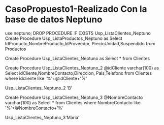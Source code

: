 # CasoPropuesto1-Realizado Con la base de datos Neptuno
use neptuno;
DROP PROCEDURE IF EXISTS Usp_ListaClientes_Neptuno
Create Procedure Usp_ListaProductos_Neptuno
as
Select IdProducto,NombreProducto,IdProveedor,
PrecioUnidad,Suspendido
from Productos

Create Procedure Usp_ListaClientes_Neptuno
as
Select *
from Clientes

Create Procedure Usp_ListaClientes_Neptuno_2
@idCliente varchar(100)
as
Select idCliente,NombreContacto,Direccion,
Pais,Telefono
from Clientes where idcliente like '%'+@idCliente+'%'

Usp_ListaClientes_Neptuno_2 'B'

Create Procedure Usp_ListaClientes_Neptuno_3
@NombreContacto varchar(100)
as
Select *
from Clientes where NombreContacto like '%'+@NombreContacto+'%'

Usp_ListaClientes_Neptuno_3'Maria'
